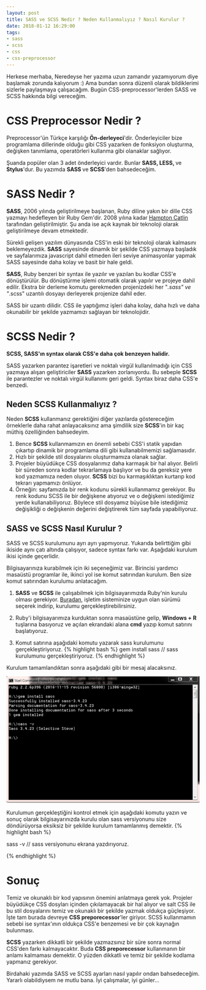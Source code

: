 ```yaml
---
layout: post
title: SASS ve SCSS Nedir ? Neden Kullanmalıyız ? Nasıl Kurulur ?
date: 2018-01-12 16:29:00
tags:
- sass
- scss
- css
- css-preprocessor
---
```



Herkese merhaba,
Neredeyse her yazıma uzun zamandır yazamıyorum diye başlamak zorunda kalıyorum :) Ama bundan sonra düzenli olarak bildiklerimi sizlerle paylaşmaya çalışacağım. Bugün CSS-preprocessor'lerden SASS ve SCSS hakkında bilgi vereceğim.

<h1>CSS Preprocessor Nedir ?</h1>

Preprocessor'ün Türkçe karşılığı <strong>Ön-derleyeci</strong>'dir. Önderleyiciler bize programlama dillerinde olduğu gibi CSS yazarken de fonksiyon oluşturma, değişken tanımlama, operatörleri kullanma gibi olanaklar sağlıyor.

Şuanda popüler olan 3 adet önderleyici vardır. Bunlar <strong>SASS, LESS, </strong>ve <strong>Stylus</strong>'dur. Bu yazımda <strong>SASS </strong> ve <strong>SCSS</strong>'den bahsedeceğim.

<h1>SASS Nedir ?</h1>
<strong>SASS</strong>, 2006 yılında geliştirilmeye başlanan, Ruby diline yakın bir dille CSS yazmayı hedefleyen bir Ruby Gem'dir. 2008 yılına kadar <a href="https://www.google.com.tr/search?q=Hampton+Catlin&oq=Hampton+Catlin&aqs=chrome..69i57.150j0j7&sourceid=chrome&ie=UTF-8" target="_blank">Hampton Catlin</a> tarafından geliştirilmiştir. Şu anda ise açık kaynak bir teknoloji olarak geliştirilmeye devam etmektedir.

Sürekli gelişen yazılım dünyasında CSS'in eski bir teknoloji olarak kalmasını beklemeyezdik. <strong>SASS</strong> sayesinde dinamik bir şekilde CSS yazmaya başladık ve sayfalarımıza javascript dahil etmeden ileri seviye animasyonlar yapmak SASS sayesinde daha kolay ve basit bir hale geldi.

<strong>SASS</strong>, Ruby benzeri bir syntax ile yazılır ve yazılan bu kodlar CSS'e dönüştürülür. Bu dönüştürme işlemi otomatik olarak yapılır ve projeye dahil edilir. Ekstra bir derleme komutu gerekmeden projenizdeki her "*.sass" ve "*.scss" uzantılı dosyayı derleyerek projenize dahil eder.

SASS bir uzantı dilidir. CSS ile yaptığımız işleri daha kolay, daha hızlı ve daha okunabilir bir şekilde yazmamızı sağlayan bir teknolojidir.

<h1>SCSS Nedir ?</h1>
<strong>SCSS, SASS'ın syntax olarak CSS'e daha çok benzeyen halidir.</strong>

SASS yazarken parantez işaretleri ve noktalı virgül kullanılmadığı için CSS yazmaya alışan geliştiriciler <strong>SASS</strong> yazarken zorlanıyordu. Bu sebeple <strong>SCSS</strong> ile parantezler ve noktalı virgül kullanımı geri geldi. Syntax biraz daha CSS'e benzedi.

<h2>Neden SCSS Kullanmalıyız ?</h2>
Neden <strong>SCSS</strong> kullanmanız gerektiğini diğer yazılarda göstereceğim örneklerle daha rahat anlayacaksınız ama şimdilik size <strong>SCSS</strong>'in bir kaç müthiş özelliğinden bahsedeyim.

1. Bence <strong>SCSS</strong> kullanmamızın en önemli sebebi CSS'i statik yapıdan çıkartıp dinamik bir programlama dili gibi kullanabilmemizi sağlamasıdır.
2. Hızlı bir şekilde stil dosyalarını oluşturmamıza olanak sağlar.
3. Projeler büyüdükçe CSS dosyalarımız daha karmaşık bir hal alıyor. Belirli bir süreden sonra kodlar tekrarlamaya başlıyor ve bu da gereksiz yere kod yazmamıza neden oluyor. <strong>SCSS</strong> bizi bu karmaşıklıktan kurtarıp kod tekrarı yapmamızı önlüyor.
4. Örneğin: sayfamızda bir renk kodunu sürekli kullanmamız gerekiyor. Bu renk kodunu SCSS ile bir değişkene atıyoruz ve o değişkeni istediğimiz yerde kullanabiliyoruz. Böylece stil dosyamız büyüse bile istediğimiz değişikliği o değişkenin değerini değiştirerek tüm sayfada yapabiliyoruz.


<h2>SASS ve SCSS Nasıl Kurulur ?</h2>
SASS ve SCSS kurulumunu ayrı ayrı yapmıyoruz. Yukarıda belirttiğim gibi ikiside aynı çatı altında çalışıyor, sadece syntax farkı var. Aşağıdaki kurulum ikisi içinde geçerlidir.

Bilgisayarınıza kurabilmek için iki seçeneğimiz var. Birincisi yardımcı  masaüstü programlar ile, ikinci yol ise komut satırından kurulum. Ben size komut satırından kurulumu anlatacağım.

1. <strong>SASS</strong> ve <strong>SCSS</strong> ile çalışabilmek için bilgisayarımızda Ruby'nin kurulu olması gerekiyor.
<a href="https://rubyinstaller.org/downloads/">Buradan</a>, işletim sisteminize uygun olan sürümü seçerek indirip, kurulumu gerçekleştirebilirsiniz.

2. Ruby'i bilgisayarımıza kurduktan sonra masaüstüne gelip, <strong>Windows + R</strong> tuşlarına basıyoruz ve açılan ekrandaki alana <strong>cmd</strong> yazıp komut satırını başlatıyoruz.

3. Komut satırına aşağıdaki komutu yazarak sass kurulumunu gerçekleştiriyoruz.
{% highlight bash %}
gem install sass 	// sass kurulumunu gerçekleştiriyoruz.
{% endhighlight %}

Kurulum tamamlandıktan sonra aşağıdaki gibi bir mesaj alacaksınız. 

<img class="img-responsive" src="../static/img/post_image/sass-ve-scss-nedir-neden-kullanmaliyiz-nasil-kurulur_1.png" />

Kurulumun gerçekleştiğini kontrol etmek için aşağıdaki komutu yazın ve sonuç olarak bilgisayarınızda kurulu olan sass versiyonunu size döndürüyorsa eksiksiz bir şekilde kurulum tamamlanmış demektir.
{% highlight bash %}

sass -v 	// sass versiyonunu ekrana yazdırıyoruz.

{% endhighlight %}

<h1>Sonuç</h1>
Temiz ve okunaklı bir kod yapısının önemini anlatmaya gerek yok. Projeler büyüdükçe CSS dosyları içinden çıkılamayacak bir hal alıyor ve salt CSS ile bu stil dosyalarını temiz ve okunaklı bir şekilde yazmak oldukça güçleşiyor. İşte tam burada devreye <strong>CSS preporecessor</strong>'ler giriyor. SCSS kullanmamın sebebi ise syntax'ının oldukça CSS'e benzemesi ve bir çok kaynağın bulunması.

<strong>SCSS</strong> yazarken dikkatli bir şekilde yazmazsınız bir süre sonra normal CSS'den farkı kalmayacaktır. Buda <strong>CSS preporecessor</strong> kullanmanın bir anlamı kalmaması demektir. O yüzden dikkatli ve temiz bir şekilde kodlama yapmanız gerekiyor.

Birdahaki yazımda SASS ve SCSS ayarları nasıl yapılır ondan bahsedeceğim. Yararlı olabildiysem ne mutlu bana.
İyi çalışmalar, iyi günler...
